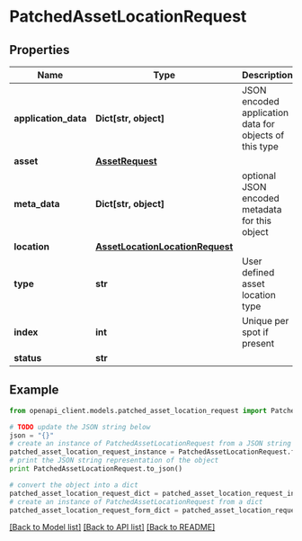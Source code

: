 # PatchedAssetLocationRequest


## Properties
Name | Type | Description | Notes
------------ | ------------- | ------------- | -------------
**application_data** | **Dict[str, object]** | JSON encoded application data for objects of this type | [optional] 
**asset** | [**AssetRequest**](AssetRequest.md) |  | [optional] 
**meta_data** | **Dict[str, object]** | optional JSON encoded metadata for this object | [optional] 
**location** | [**AssetLocationLocationRequest**](AssetLocationLocationRequest.md) |  | [optional] 
**type** | **str** | User defined asset location type | [optional] 
**index** | **int** | Unique per spot if present | [optional] 
**status** | **str** |  | [optional] 

## Example

```python
from openapi_client.models.patched_asset_location_request import PatchedAssetLocationRequest

# TODO update the JSON string below
json = "{}"
# create an instance of PatchedAssetLocationRequest from a JSON string
patched_asset_location_request_instance = PatchedAssetLocationRequest.from_json(json)
# print the JSON string representation of the object
print PatchedAssetLocationRequest.to_json()

# convert the object into a dict
patched_asset_location_request_dict = patched_asset_location_request_instance.to_dict()
# create an instance of PatchedAssetLocationRequest from a dict
patched_asset_location_request_form_dict = patched_asset_location_request.from_dict(patched_asset_location_request_dict)
```
[[Back to Model list]](../README.md#documentation-for-models) [[Back to API list]](../README.md#documentation-for-api-endpoints) [[Back to README]](../README.md)


